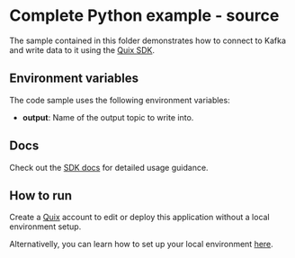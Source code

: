 # Complete Python example - source

The sample contained in this folder demonstrates how to connect to Kafka and write data to it using the [Quix SDK](https://quix.ai/docs/sdk/introduction.html).

## Environment variables

The code sample uses the following environment variables:

- **output**: Name of the output topic to write into.

## Docs

Check out the [SDK docs](https://quix.ai/docs/sdk/introduction.html) for detailed usage guidance.

## How to run
Create a [Quix](https://portal.platform.quix.ai/self-sign-up?xlink=github) account to edit or deploy this application without a local environment setup.

Alternativelly, you can learn how to set up your local environment [here](https://quix.ai/docs/sdk/python-setup.html).
